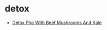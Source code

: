 # detox

 * [Detox Pho With Beef Mushrooms And Kale](index/d/detox-pho-with-beef-mushrooms-and-kale-51260370.json)
